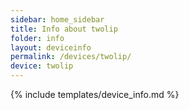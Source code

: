 ```yaml
---
sidebar: home_sidebar
title: Info about twolip
folder: info
layout: deviceinfo
permalink: /devices/twolip/
device: twolip
---
```

{% include templates/device_info.md %}
